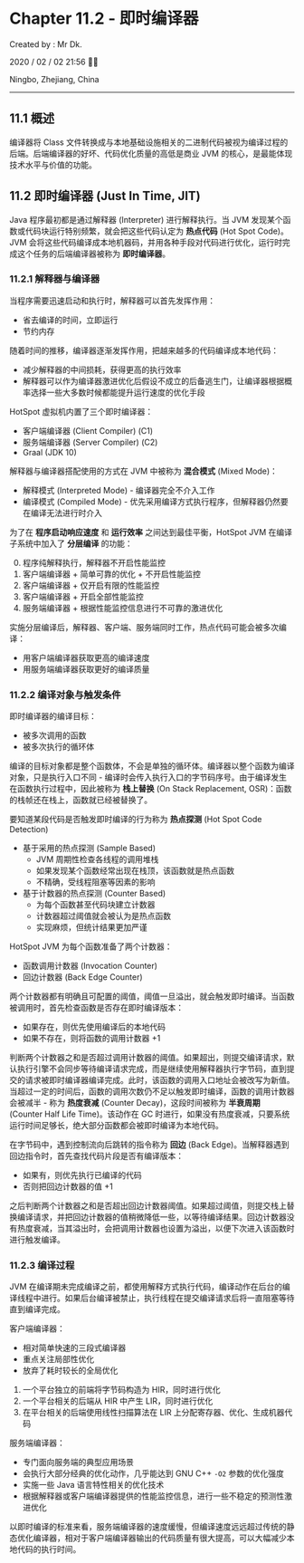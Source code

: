# Chapter 11.2 - 即时编译器

Created by : Mr Dk.

2020 / 02 / 02 21:56 🧨🧧

Ningbo, Zhejiang, China

---

## 11.1 概述

编译器将 Class 文件转换成与本地基础设施相关的二进制代码被视为编译过程的后端。后端编译器的好坏、代码优化质量的高低是商业 JVM 的核心，是最能体现技术水平与价值的功能。

## 11.2 即时编译器 (Just In Time, JIT)

Java 程序最初都是通过解释器 (Interpreter) 进行解释执行。当 JVM 发现某个函数或代码块运行特别频繁，就会把这些代码认定为 **热点代码** (Hot Spot Code)。JVM 会将这些代码编译成本地机器码，并用各种手段对代码进行优化，运行时完成这个任务的后端编译器被称为 **即时编译器**。

### 11.2.1 解释器与编译器

当程序需要迅速启动和执行时，解释器可以首先发挥作用：

- 省去编译的时间，立即运行
- 节约内存

随着时间的推移，编译器逐渐发挥作用，把越来越多的代码编译成本地代码：

- 减少解释器的中间损耗，获得更高的执行效率
- 解释器可以作为编译器激进优化后假设不成立的后备逃生门，让编译器根据概率选择一些大多数时候都能提升运行速度的优化手段

HotSpot 虚拟机内置了三个即时编译器：

- 客户端编译器 (Client Compiler) (C1)
- 服务端编译器 (Server Compiler) (C2)
- Graal (JDK 10)

解释器与编译器搭配使用的方式在 JVM 中被称为 **混合模式** (Mixed Mode)：

- 解释模式 (Interpreted Mode) - 编译器完全不介入工作
- 编译模式 (Compiled Mode) - 优先采用编译方式执行程序，但解释器仍然要在编译无法进行时介入

为了在 **程序启动响应速度** 和 **运行效率** 之间达到最佳平衡，HotSpot JVM 在编译子系统中加入了 **分层编译** 的功能：

0. 程序纯解释执行，解释器不开启性能监控
1. 客户端编译器 + 简单可靠的优化 + 不开启性能监控
2. 客户端编译器 + 仅开启有限的性能监控
3. 客户端编译器 + 开启全部性能监控
4. 服务端编译器 + 根据性能监控信息进行不可靠的激进优化

实施分层编译后，解释器、客户端、服务端同时工作，热点代码可能会被多次编译：

- 用客户端编译器获取更高的编译速度
- 用服务端编译器获取更好的编译质量

### 11.2.2 编译对象与触发条件

即时编译器的编译目标：

- 被多次调用的函数
- 被多次执行的循环体

编译的目标对象都是整个函数体，不会是单独的循环体。编译器以整个函数为编译对象，只是执行入口不同 - 编译时会传入执行入口的字节码序号。由于编译发生在函数执行过程中，因此被称为 **栈上替换** (On Stack Replacement, OSR)：函数的栈帧还在栈上，函数就已经被替换了。

要知道某段代码是否触发即时编译的行为称为 **热点探测** (Hot Spot Code Detection)

- 基于采用的热点探测 (Sample Based)
  - JVM 周期性检查各线程的调用堆栈
  - 如果发现某个函数经常出现在栈顶，该函数就是热点函数
  - 不精确，受线程阻塞等因素的影响
- 基于计数器的热点探测 (Counter Based)
  - 为每个函数甚至代码块建立计数器
  - 计数器超过阈值就会被认为是热点函数
  - 实现麻烦，但统计结果更加严谨

HotSpot JVM 为每个函数准备了两个计数器：

- 函数调用计数器 (Invocation Counter)
- 回边计数器 (Back Edge Counter)

两个计数器都有明确且可配置的阈值，阈值一旦溢出，就会触发即时编译。当函数被调用时，首先检查函数是否存在即时编译版本：

- 如果存在，则优先使用编译后的本地代码
- 如果不存在，则将函数的调用计数器 +1

判断两个计数器之和是否超过调用计数器的阈值。如果超出，则提交编译请求，默认执行引擎不会同步等待编译请求完成，而是继续使用解释器执行字节码，直到提交的请求被即时编译器编译完成。此时，该函数的调用入口地址会被改写为新值。当超过一定的时间后，函数的调用次数仍不足以触发即时编译，函数的调用计数器会被减半 - 称为 **热度衰减** (Counter Decay)，这段时间被称为 **半衰周期** (Counter Half Life Time)。该动作在 GC 时进行，如果没有热度衰减，只要系统运行时间足够长，绝大部分函数都会被即时编译为本地代码。

在字节码中，遇到控制流向后跳转的指令称为 **回边** (Back Edge)。当解释器遇到回边指令时，首先查找代码片段是否有编译版本：

- 如果有，则优先执行已编译的代码
- 否则把回边计数器的值 +1

之后判断两个计数器之和是否超出回边计数器阈值。如果超过阈值，则提交栈上替换编译请求，并把回边计数器的值稍微降低一些，以等待编译结果。回边计数器没有热度衰减，当其溢出时，会把调用计数器也设置为溢出，以便下次进入该函数时进行触发编译。

### 11.2.3 编译过程

JVM 在编译期未完成编译之前，都使用解释方式执行代码，编译动作在后台的编译线程中进行。如果后台编译被禁止，执行线程在提交编译请求后将一直阻塞等待直到编译完成。

客户端编译器：

- 相对简单快速的三段式编译器
- 重点关注局部性优化
- 放弃了耗时较长的全局优化

1. 一个平台独立的前端将字节码构造为 HIR，同时进行优化
2. 一个平台相关的后端从 HIR 中产生 LIR，同时进行优化
3. 在平台相关的后端使用线性扫描算法在 LIR 上分配寄存器、优化、生成机器代码

服务端编译器：

- 专门面向服务端的典型应用场景
- 会执行大部分经典的优化动作，几乎能达到 GNU C++ `-O2` 参数的优化强度
- 实施一些 Java 语言特性相关的优化技术
- 根据解释器或客户端编译器提供的性能监控信息，进行一些不稳定的预测性激进优化

以即时编译的标准来看，服务端编译器的速度缓慢，但编译速度远远超过传统的静态优化编译器，相对于客户端编译器输出的代码质量有很大提高，可以大幅减少本地代码的执行时间。
